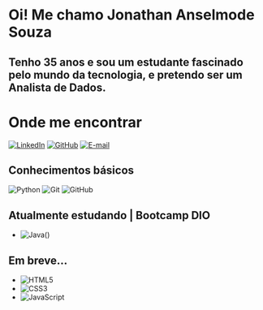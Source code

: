 #   **Oi! Me chamo Jonathan Anselmode Souza**


## Tenho 35 anos e sou um estudante fascinado pelo mundo da tecnologia, e pretendo ser um **Analista de Dados**.


# **Onde me encontrar**


[![LinkedIn](https://img.shields.io/badge/LinkedIn-0077B5?style=for-the-badge&logo=linkedin&logoColor=white)](http://www.linkedin.com/in/jonathan-anselmo-de-souza-274264b5)
[![GitHub](https://img.shields.io/badge/GitHub-100000?style=for-the-badge&logo=github&logoColor=white)](https://github.com/jhowmilianos)
[![E-mail](https://img.shields.io/badge/-Email-000?style=for-the-badge&logo=microsoft-outlook&logoColor=007BFF)](mailto:jonathananselmodesouza@gmail.com)


## **Conhecimentos básicos**


![Python](https://img.shields.io/badge/python-3670A0?style=for-the-badge&logo=python&logoColor=ffdd54)
![Git](https://img.shields.io/badge/GIT-E44C30?style=for-the-badge&logo=git&logoColor=white)
![GitHub](https://img.shields.io/badge/GitHub-100000?style=for-the-badge&logo=github&logoColor=white)


## **Atualmente estudando | Bootcamp DIO**


- ![Java](https://img.shields.io/badge/java-%23ED8B00.svg?style=for-the-badge&logo=openjdk&logoColor=white)()


## **Em breve...**


- ![HTML5](https://img.shields.io/badge/HTML5-E34F26?style=for-the-badge&logo=html5&logoColor=white)
- ![CSS3](https://img.shields.io/badge/CSS3-1572B6?style=for-the-badge&logo=css3&logoColor=white)
- ![JavaScript](https://img.shields.io/badge/JavaScript-F7DF1E?style=for-the-badge&logo=javascript&logoColor=black)
